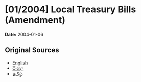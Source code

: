 # [01/2004] Local Treasury Bills (Amendment)

**Date:** 2004-01-06

## Original Sources

- [English](https://documents.gov.lk/view/acts/2004/1/01-2004_E.pdf)
- [සිංහල](https://documents.gov.lk/view/acts/2004/1/01-2004_S.pdf)
- [தமிழ்](https://documents.gov.lk/view/acts/2004/1/01-2004_T.pdf)
